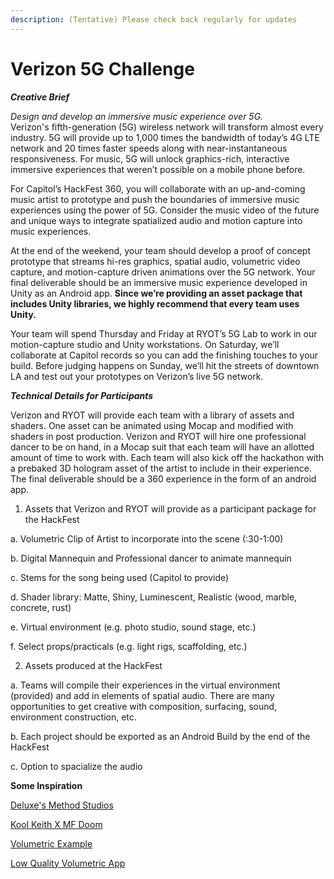```yaml
---
description: (Tentative) Please check back regularly for updates
---
```


# Verizon 5G Challenge

_**Creative Brief**_ 

_Design and develop an immersive music experience over 5G._  
Verizon's fifth-generation \(5G\) wireless network will transform almost every industry. 5G will provide up to 1,000 times the bandwidth of today’s 4G LTE network and 20 times faster speeds along with near-instantaneous responsiveness. For music, 5G will unlock graphics-rich, interactive immersive experiences that weren’t possible on a mobile phone before.   
  
For Capitol’s HackFest 360, you will collaborate with an up-and-coming music artist to prototype and push the boundaries of immersive music experiences using the power of 5G. Consider the music video of the future and unique ways to integrate spatialized audio and motion capture into music experiences.   
  
At the end of the weekend, your team should develop a proof of concept prototype that streams hi-res graphics, spatial audio, volumetric video capture, and motion-capture driven animations over the 5G network. Your final deliverable should be an immersive music experience developed in Unity as an Android app. ​**Since we’re providing an asset package that includes Unity libraries, we highly recommend that every team uses Unity.** 

Your team will spend Thursday and Friday at RYOT’s 5G Lab to work in our motion-capture studio and Unity workstations. On Saturday, we’ll collaborate at Capitol records so you can add the finishing touches to your build. Before judging happens on Sunday, we’ll hit the streets of downtown LA and test out your prototypes on Verizon’s live 5G network.  
  


_**Technical Details for Participants**_   
  
Verizon and RYOT will provide each team with a library of assets and shaders. One asset can be animated using Mocap and modified with shaders in post production. Verizon and RYOT will hire one professional dancer to be on hand, in a Mocap suit that each team will have an allotted amount of time to work with. Each team will also kick off the hackathon with a prebaked 3D hologram asset of the artist to include in their experience. The final deliverable should be a 360 experience in the form of an android app.   
  
1. Assets that Verizon and RYOT will provide as a participant package for the HackFest 

a. Volumetric Clip of Artist to incorporate into the scene \(:30-1:00\) 

b. Digital Mannequin and Professional dancer to animate mannequin 

c. Stems for the song being used \(Capitol to provide\) 

d. Shader library: Matte, Shiny, Luminescent, Realistic \(wood, marble, concrete, rust\) 

e. Virtual environment \(e.g. photo studio, sound stage, etc.\) 

f. Select props/practicals \(e.g. light rigs, scaffolding, etc.\)  
  


2. Assets produced at the HackFest 

a. Teams will compile their experiences in the virtual environment \(provided\) and add in elements of spatial audio. There are many opportunities to get creative with composition, surfacing, sound, environment construction, etc. 

b. Each project should be exported as an Android Build by the end of the HackFest

c. Option to spacialize the audio



**Some Inspiration**

[Deluxe's Method Studios](https://vimeo.com/169599296)

[Kool Keith X MF Doom](https://vimeo.com/187604216)

[Volumetric Example](https://www.youtube.com/watch?v=lWLZ4RfUpTQ)

[Low Quality Volumetric App](https://itunes.apple.com/us/app/fuse-it-ar-video-story-maker/id1294295138?mt=8)

